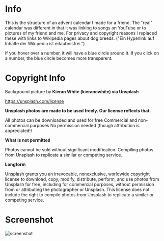 # Info
This is the structure of an advent calendar I made for a friend. The "real" calendar was different in that it was linking to songs on YouTube or to pictures of my friend and me.
For privacy and copyright reasons I replaced these with links to Wikipedia pages about dog breeds. ("Ein Hyperlink auf Inhalte der Wikipedia ist erlaubnisfrei.")

If you hover over a number, it will have a blue circle around it. If you click on a number, the blue circle becomes more transparent.

# Copyright Info

Background picture by **Kieran White (kierancwhite) via Unsplash**


https://unsplash.com/license

**Unsplash photos are made to be used freely. Our license reflects that.**

All photos can be downloaded and used for free
Commercial and non-commercial purposes
No permission needed (though attribution is appreciated!)

**What is not permitted**

Photos cannot be sold without significant modification.
Compiling photos from Unsplash to replicate a similar or competing service.

**Longform**

Unsplash grants you an irrevocable, nonexclusive, worldwide copyright license to download, copy, modify, distribute, perform, and use photos from Unsplash for free, including for commercial purposes, without permission from or attributing the photographer or Unsplash. This license does not include the right to compile photos from Unsplash to replicate a similar or competing service.

# Screenshot

<img src="./screenshot-advent-calendar.png" alt="screenshot" />